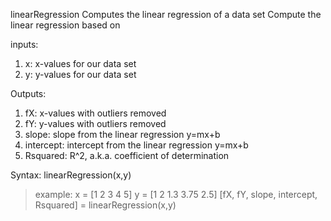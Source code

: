 linearRegression Computes the linear regression of a data set
Compute the linear regression based on 

inputs:
1. x: x-values for our data set
2. y: y-values for our data set

Outputs:
1. fX: x-values with outliers removed
2. fY: y-values with outliers removed
3. slope: slope from the linear regression y=mx+b
4. intercept: intercept from the linear regression y=mx+b
5. Rsquared: R^2, a.k.a. coefficient of determination

Syntax: linearRegression(x,y)

>example: 
> x = [1 2 3 4 5]
> y = [1 2 1.3 3.75 2.5]
> [fX, fY, slope, intercept, Rsquared] = linearRegression(x,y)
